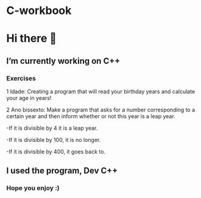 # C-workbook

# Hi there 👋

## I’m currently working on C++

### Exercises

1 Idade: Creating a program that will read your birthday years and calculate your age in years!

2 Ano bissexto: Make a program that asks for a number corresponding to a certain year and then inform whether or not this year is a leap year.

-If it is divisible by 4 it is a leap year.

-If it is divisible by 100, it is no longer.

-If it is divisible by 400, it goes back to.

## I used the program, Dev C++

### Hope you enjoy :)
